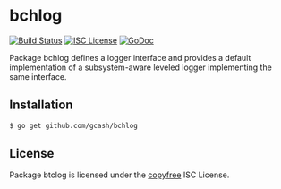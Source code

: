 bchlog
======

[![Build Status](http://img.shields.io/travis/btcsuite/btclog.svg)](https://travis-ci.org/btcsuite/btclog)
[![ISC License](http://img.shields.io/badge/license-ISC-blue.svg)](http://copyfree.org)
[![GoDoc](https://img.shields.io/badge/godoc-reference-blue.svg)](http://godoc.org/github.com/btcsuite/btclog)

Package bchlog defines a logger interface and provides a default implementation
of a subsystem-aware leveled logger implementing the same interface.

## Installation

```bash
$ go get github.com/gcash/bchlog
```

## License

Package btclog is licensed under the [copyfree](http://copyfree.org) ISC
License.

